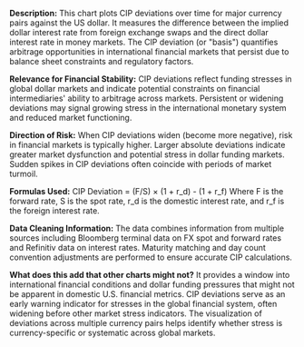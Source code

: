 **Description:** This chart plots CIP deviations over time for major currency pairs against the US dollar. It measures the difference between the implied dollar interest rate from foreign exchange swaps and the direct dollar interest rate in money markets. The CIP deviation (or "basis") quantifies arbitrage opportunities in international financial markets that persist due to balance sheet constraints and regulatory factors.

**Relevance for Financial Stability:** CIP deviations reflect funding stresses in global dollar markets and indicate potential constraints on financial intermediaries' ability to arbitrage across markets. Persistent or widening deviations may signal growing stress in the international monetary system and reduced market functioning.

**Direction of Risk:** When CIP deviations widen (become more negative), risk in financial markets is typically higher. Larger absolute deviations indicate greater market dysfunction and potential stress in dollar funding markets. Sudden spikes in CIP deviations often coincide with periods of market turmoil.

**Formulas Used:** CIP Deviation = (F/S) × (1 + r_d) - (1 + r_f)
Where F is the forward rate, S is the spot rate, r_d is the domestic interest rate, and r_f is the foreign interest rate.

**Data Cleaning Information:** The data combines information from multiple sources including Bloomberg terminal data on FX spot and forward rates and Refinitiv data on interest rates. Maturity matching and day count convention adjustments are performed to ensure accurate CIP calculations.

**What does this add that other charts might not?** It provides a window into international financial conditions and dollar funding pressures that might not be apparent in domestic U.S. financial metrics. CIP deviations serve as an early warning indicator for stresses in the global financial system, often widening before other market stress indicators. The visualization of deviations across multiple currency pairs helps identify whether stress is currency-specific or systematic across global markets.
